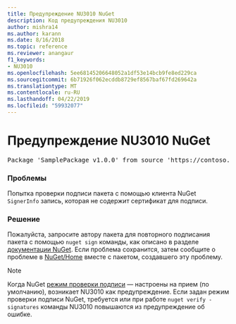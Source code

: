 ```yaml
---
title: Предупреждение NU3010 NuGet
description: Код предупреждения NU3010
author: mishra14
ms.author: karann
ms.date: 8/16/2018
ms.topic: reference
ms.reviewer: anangaur
f1_keywords:
- NU3010
ms.openlocfilehash: 5ee68145206648052a1df53e14bcb9fe8ed229ca
ms.sourcegitcommit: 6b71926f062ecddb8729ef8567baf67fd269642a
ms.translationtype: MT
ms.contentlocale: ru-RU
ms.lasthandoff: 04/22/2019
ms.locfileid: "59932077"
---
```

# <a name="nuget-warning-nu3010"></a>Предупреждение NU3010 NuGet

<pre>Package 'SamplePackage v1.0.0' from source 'https://contoso.com/index.json': The primary signature does not have a signing certificate.</pre>

### <a name="issue"></a>Проблемы

Попытка проверки подписи пакета с помощью клиента NuGet `SignerInfo` запись, которая не содержит сертификат для подписи.


### <a name="solution"></a>Решение

Пожалуйста, запросите автору пакета для повторного подписания пакета с помощью `nuget sign` команды, как описано в разделе [документации NuGet](https://docs.microsoft.com/en-us/nuget/create-packages/sign-a-package). Если проблема сохранится, затем сообщите о проблеме в [NuGet/Home](https://github.com/NuGet/Home/issues) вместе с пакетом, создавшего эту проблему.


> [!Note]
> Когда NuGet [режим проверки подписи](https://docs.microsoft.com/en-us/nuget/consume-packages/installing-signed-packages#configure-package-signature-requirements) — настроены на прием (по умолчанию), возникает NU3010 как предупреждение. Если задан режим проверки подписи NuGet, требуется или при работе `nuget verify -signatures` команды NU3010 повышаются из предупреждение об ошибке. 